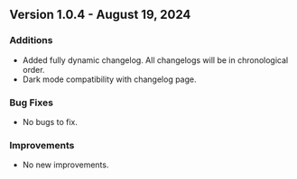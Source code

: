 ## Version 1.0.4 - August 19, 2024

### Additions
- Added fully dynamic changelog. All changelogs will be in chronological order.
- Dark mode compatibility with changelog page.

### Bug Fixes
- No bugs to fix.

### Improvements
- No new improvements.
